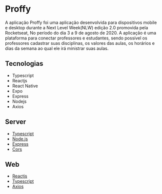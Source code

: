#  Proffy

A aplicação Proffy foi uma aplicação desenvolvida para dispositivos mobile e desktop durante a Next Level Week(NLW) edição 2.0 promovida pela Rocketseat, No período do dia 3 a 9 de agosto de 2020. A aplicação é uma plataforma para conectar professores e estudantes, sendo possível os professores cadastrar suas disciplinas, os valores das aulas, os horários e dias da semana ao qual ele irá ministrar suas aulas.

## Tecnologias

- Typescript
- Reactjs
- React Native
- Expo
- Express
- Nodejs
- Axios

## Server
-   [Typescript](https://www.typescriptlang.org/)
-   [Node.js](https://nodejs.org/)
-   [Express](https://expressjs.com/)
-   [Cors](https://www.npmjs.com/package/cors)

## Web
-   [Reactjs](https://pt-br.reactjs.org/)
-   [Typescript](https://www.typescriptlang.org/)
-   [Axios](https://www.npmjs.com/package/axios)



